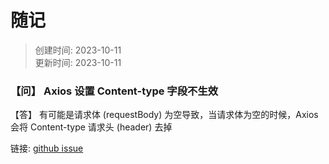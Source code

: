 # 随记
> 创建时间: 2023-10-11  
> 更新时间: 2023-10-11

### 【问】 Axios 设置 Content-type 字段不生效
【答】 有可能是请求体 (requestBody) 为空导致，当请求体为空的时候，Axios 会将 Content-type 请求头 (header) 去掉

链接: [github issue](https://github.com/axios/axios/issues/362)
